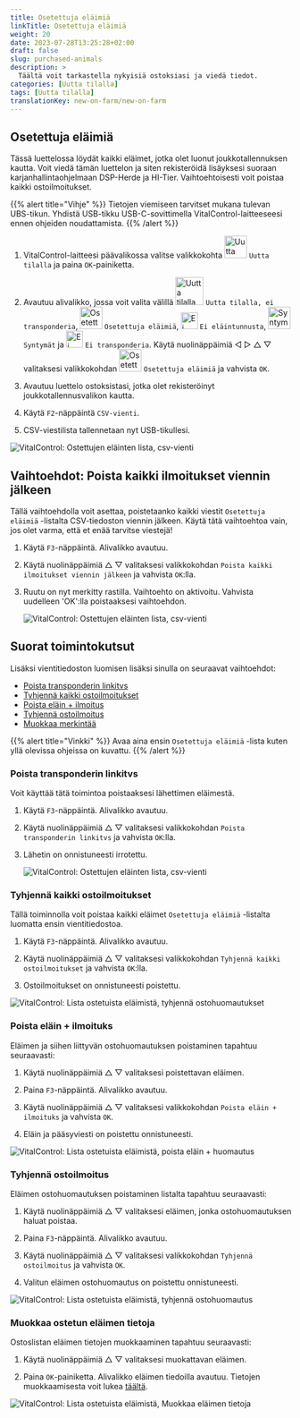 ```yaml
---
title: Osetettuja eläimiä
linkTitle: Osetettuja eläimiä
weight: 20
date: 2023-07-28T13:25:28+02:00
draft: false
slug: purchased-animals
description: >
  Täältä voit tarkastella nykyisiä ostoksiasi ja viedä tiedot.
categories: [Uutta tilalla]
tags: [Uutta tilalla]
translationKey: new-on-farm/new-on-farm
---
```

## Osetettuja eläimiä

Tässä luettelossa löydät kaikki eläimet, jotka olet luonut joukkotallennuksen kautta. Voit viedä tämän luettelon ja siten rekisteröidä lisäyksesi suoraan karjanhallintaohjelmaan DSP-Herde ja HI-Tier. Vaihtoehtoisesti voit poistaa kaikki ostoilmoitukset.

{{% alert title="Vihje" %}}
Tietojen viemiseen tarvitset mukana tulevan UBS-tikun. Yhdistä USB-tikku USB-C-sovittimella VitalControl-laitteeseesi ennen ohjeiden noudattamista.
{{% /alert %}}

1. VitalControl-laitteesi päävalikossa valitse valikkokohta <img src="/icons/main/new-on-farm.svg" width="40" align="bottom" alt="Uutta tilalla" /> `Uutta tilalla` ja paina `OK`-painiketta.

2. Avautuu alivalikko, jossa voit valita välillä <img src="/icons/registration/new-on-farm-no-transponder.svg" width="50" align="bottom" alt="Uutta tilalla, ei transponderia" /> `Uutta tilalla, ei transponderia`, <img src="/icons/main/new-on-farm.svg" width="40" align="bottom" alt="Osetettuja eläimiä" /> `Osetettuja eläimiä`, <img src="/icons/registration/no-eartag-number.svg" width="30" align="bottom" alt="Ei eläintunnusta" /> `Ei eläintunnusta`, <img src="/icons/main/births.svg" width="40" align="bottom" alt="Syntymät" /> `Syntymät` ja <img src="/icons/registration/no-transponder.svg" width="30" align="bottom" alt="Ei transponderia" /> `Ei transponderia`. Käytä nuolinäppäimiä ◁ ▷ △ ▽ valitaksesi valikkokohdan <img src="/icons/main/new-on-farm.svg" width="40" align="bottom" alt="Osetettuja eläimiä" /> `Osetettuja eläimiä` ja vahvista `OK`.

3. Avautuu luettelo ostoksistasi, jotka olet rekisteröinyt joukkotallennusvalikon kautta.

4. Käytä `F2`-näppäintä `CSV-vienti`.

5. CSV-viestilista tallennetaan nyt USB-tikullesi.

![VitalControl: Ostettujen eläinten lista, csv-vienti](../images/purchasedanimals.png "Osetettuja eläimiä, csv-vienti")

## Vaihtoehdot: Poista kaikki ilmoitukset viennin jälkeen

Tällä vaihtoehdolla voit asettaa, poistetaanko kaikki viestit `Osetettuja eläimiä` -listalta CSV-tiedoston viennin jälkeen. Käytä tätä vaihtoehtoa vain, jos olet varma, että et enää tarvitse viestejä!

1. Käytä `F3`-näppäintä. Alivalikko avautuu.

2. Käytä nuolinäppäimiä △ ▽ valitaksesi valikkokohdan `Poista kaikki ilmoitukset viennin jälkeen` ja vahvista `OK`:lla.

3. Ruutu on nyt merkitty rastilla. Vaihtoehto on aktivoitu. Vahvista uudelleen 'OK':lla poistaaksesi vaihtoehdon.

    ![VitalControl: Ostettujen eläinten lista, csv-vienti](../images/delete-all.png "Poista kaikki ilmoitukset viennin jälkeen")    

## Suorat toimintokutsut

Lisäksi vientitiedoston luomisen lisäksi sinulla on seuraavat vaihtoehdot:

- [Poista transponderin linkitvs](#poista-transponderin-linkitvs)
- [Tyhjennä kaikki ostoilmoitukset](#tyhjennä-kaikki-ostoilmoitukset)
- [Poista eläin + ilmoitus](#poista-eläin--ilmoituks)
- [Tyhjennä ostoilmoitus](#tyhjennä-ostoilmoitus)
- [Muokkaa merkintää](#muokkaa-ostetun-eläimen-tietoja)

{{% alert title="Vinkki" %}}
Avaa aina ensin `Osetettuja eläimiä` -lista kuten yllä olevissa ohjeissa on kuvattu.
{{% /alert %}}

### Poista transponderin linkitvs

Voit käyttää tätä toimintoa poistaaksesi lähettimen eläimestä.

1. Käytä `F3`-näppäintä. Alivalikko avautuu.

2. Käytä nuolinäppäimiä △ ▽ valitaksesi valikkokohdan `Poista transponderin linkitvs` ja vahvista `OK`:lla.

3. Lähetin on onnistuneesti irrotettu.

    ![VitalControl: Ostettujen eläinten lista, csv-vienti](../images/unlink-transponder.png "Osetettuja eläimiä, Poista transponderin linkitvs")

### Tyhjennä kaikki ostoilmoitukset

Tällä toiminnolla voit poistaa kaikki eläimet `Osetettuja eläimiä` -listalta luomatta ensin vientitiedostoa.

1. Käytä `F3`-näppäintä. Alivalikko avautuu.

2. Käytä nuolinäppäimiä △ ▽ valitaksesi valikkokohdan `Tyhjennä kaikki ostoilmoitukset` ja vahvista `OK`:lla.

3. Ostoilmoitukset on onnistuneesti poistettu.

![VitalControl: Lista ostetuista eläimistä, tyhjennä ostohuomautukset](../images/clear.png "Tyhjennä kaikki ostohuomautukset")

### Poista eläin + ilmoituks

Eläimen ja siihen liittyvän ostohuomautuksen poistaminen tapahtuu seuraavasti:

1. Käytä nuolinäppäimiä △ ▽ valitaksesi poistettavan eläimen.

2. Paina `F3`-näppäintä. Alivalikko avautuu.

3. Käytä nuolinäppäimiä △ ▽ valitaksesi valikkokohdan `Poista eläin + ilmoituks` ja vahvista `OK`.

4. Eläin ja pääsyviesti on poistettu onnistuneesti.

![VitalControl: Lista ostetuista eläimistä, poista eläin + huomautus](../images/delete.png "Poista eläin + huomautus")

### Tyhjennä ostoilmoitus

Eläimen ostohuomautuksen poistaminen listalta tapahtuu seuraavasti:

1. Käytä nuolinäppäimiä △ ▽ valitaksesi eläimen, jonka ostohuomautuksen haluat poistaa.

2. Paina `F3`-näppäintä. Alivalikko avautuu.

3. Käytä nuolinäppäimiä △ ▽ valitaksesi valikkokohdan `Tyhjennä ostoilmoitus` ja vahvista `OK`.

4. Valitun eläimen ostohuomautus on poistettu onnistuneesti.

![VitalControl: Lista ostetuista eläimistä, tyhjennä ostohuomautus](../images/clearnotice.png "Tyhjennä ostoilmoitus")

### Muokkaa ostetun eläimen tietoja

Ostoslistan eläimen tietojen muokkaaminen tapahtuu seuraavasti:

1. Käytä nuolinäppäimiä △ ▽ valitaksesi muokattavan eläimen.

2. Paina `OK`-painiketta. Alivalikko eläimen tiedoilla avautuu. Tietojen muokkaamisesta voit lukea [täältä](/fi/docs/actions/edit/).

![VitalControl: Lista ostetuista eläimistä, Muokkaa eläimen tietoja](../images/edit.png "Muokkaa ostetun eläimen tietoja")
